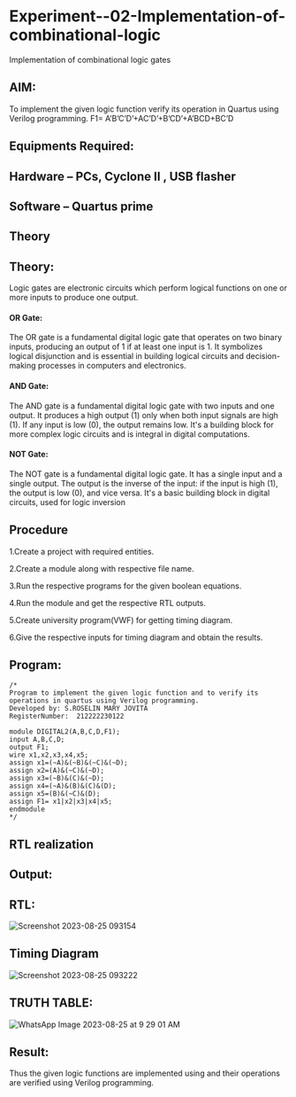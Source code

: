 # Experiment--02-Implementation-of-combinational-logic
Implementation of combinational logic gates
 
## AIM:
To implement the given logic function verify its operation in Quartus using Verilog programming.
 F1= A’B’C’D’+AC’D’+B’CD’+A’BCD+BC’D
 
 
 
## Equipments Required:
## Hardware – PCs, Cyclone II , USB flasher
## Software – Quartus prime


## Theory
 ## Theory:
Logic gates are electronic circuits which perform logical functions on one or more inputs to produce one output.
#### OR Gate:
The OR gate is a fundamental digital logic gate that operates on two binary inputs, producing an output of 1 if at least one input is 1. It symbolizes logical disjunction and is essential in building logical circuits and decision-making processes in computers and electronics.
#### AND Gate:
The AND gate is a fundamental digital logic gate with two inputs and one output. It produces a high output (1) only when both input signals are high (1). If any input is low (0), the output remains low. It's a building block for more complex logic circuits and is integral in digital computations.
#### NOT Gate:
The NOT gate is a fundamental digital logic gate. It has a single input and a single output. The output is the inverse of the input: if the input is high (1), the output is low (0), and vice versa. It's a basic building block in digital circuits, used for logic inversion

## Procedure
1.Create a project with required entities.

2.Create a module along with respective file name.

3.Run the respective programs for the given boolean equations.

4.Run the module and get the respective RTL outputs.

5.Create university program(VWF) for getting timing diagram.

6.Give the respective inputs for timing diagram and obtain the results.
## Program:
```
/*
Program to implement the given logic function and to verify its operations in quartus using Verilog programming.
Developed by: S.ROSELIN MARY JOVITA
RegisterNumber:  212222230122

module DIGITAL2(A,B,C,D,F1);
input A,B,C,D;
output F1;
wire x1,x2,x3,x4,x5;
assign x1=(~A)&(~B)&(~C)&(~D);
assign x2=(A)&(~C)&(~D);
assign x3=(~B)&(C)&(~D);
assign x4=(~A)&(B)&(C)&(D);
assign x5=(B)&(~C)&(D);
assign F1= x1|x2|x3|x4|x5;
endmodule
*/
```

## RTL realization

## Output:
## RTL:
![Screenshot 2023-08-25 093154](https://github.com/Roselinjovita/Experiment--02-Implementation-of-combinational-logic-/assets/119104296/b13a1fee-13a4-4b44-b77e-3933033c0a7d)




## Timing Diagram


![Screenshot 2023-08-25 093222](https://github.com/Roselinjovita/Experiment--02-Implementation-of-combinational-logic-/assets/119104296/d05c94af-0bbf-4da3-ab62-f2e325935343)

## TRUTH TABLE:
![WhatsApp Image 2023-08-25 at 9 29 01 AM](https://github.com/Roselinjovita/Experiment--02-Implementation-of-combinational-logic-/assets/119104296/b915418f-4cf5-4657-a4c8-fade89eca873)



## Result:
Thus the given logic functions are implemented using  and their operations are verified using Verilog programming.

